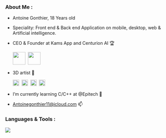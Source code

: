 <h3 align="left"> About Me :</h3>

- Antoine Gonthier, 18 Years old
- Speciality: Front end & Back end Application on mobile, desktop, web & Artificial intelligence.
- CEO & Founder at Kams App and Centurion AI 🏆
  
  <a href ="https://nfts-a5f24.firebaseapp.com/#SplashPage"><img height="40" src="https://media.discordapp.net/attachments/498933009177903105/1035108805207392266/IMG_9437.png?width=606&height=606"></a>&nbsp;
  <a href ="https://nfts-a5f24.firebaseapp.com/#SplashPage"></a><img height="40" src="https://media.discordapp.net/attachments/498933009177903105/1035114934457073704/IMG_9442.png?width=606&height=606">&nbsp; 
- 3D artist 🎨

    <a href ="https://www.blender.org/"><img height="20" src="https://upload.wikimedia.org/wikipedia/commons/thumb/0/0c/Blender_logo_no_text.svg/2503px-Blender_logo_no_text.svg.png"></a>&nbsp;   <a href ="https://pixologic.com/"><img height="20" src="https://user-images.githubusercontent.com/114834504/198241110-ed4d6d63-06eb-42f8-9e3d-90536481aa2e.png"></a>&nbsp;
<a href ="https://www.unrealengine.com/en-US"><img height="20" src="https://www.pngkey.com/png/full/275-2752575_ue4-logo-unreal-engine-logo-png.png"></a>&nbsp;
 <a href ="https://www.substance3d.com/"><img height="20" src="https://user-images.githubusercontent.com/114834504/198241973-f677f275-5ca2-474d-923d-6e955d4dd925.png"></a>&nbsp;
  
- I’m currently learning C/C++ at @Epitech 🌱
- Antoinegonthier11@icloud.com 📫

<h3 align="left">Languages & Tools :</h3>
<a href="https://"><img src="https://skillicons.dev/icons?i=dart,kotlin,swift,firebase,graphql,solidity,ruby,js,html,css,docker,kubernetes" /></a>
<!---
Antoinegtir/Antoinegtir is a ✨ special ✨ repository because its `README.md` (this file) appears on your GitHub profile.
You can click the Preview link to take a look at your changes.
--->
